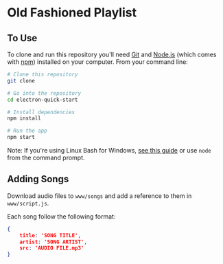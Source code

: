 # Old Fashioned Playlist

## To Use

To clone and run this repository you'll need [Git](https://git-scm.com) and [Node.js](https://nodejs.org/en/download/) (which comes with [npm](http://npmjs.com)) installed on your computer. From your command line:

```bash
# Clone this repository
git clone

# Go into the repository
cd electron-quick-start

# Install dependencies
npm install

# Run the app
npm start
```

Note: If you're using Linux Bash for Windows, [see this guide](https://www.howtogeek.com/261575/how-to-run-graphical-linux-desktop-applications-from-windows-10s-bash-shell/) or use `node` from the command prompt.

## Adding Songs

Download audio files to `www/songs` and add a reference to them in `www/script.js`.

Each song follow the following format:
```json
{
    title: 'SONG TITLE',
    artist: 'SONG ARTIST',
    src: 'AUDIO FILE.mp3'
}
```
